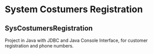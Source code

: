 # System Costumers Registration

## SysCostumersRegistration


Project in Java with JDBC and Java Console Interface, for customer registration and phone numbers.
